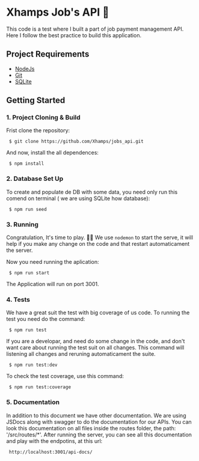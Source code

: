 # Xhamps Job's API 💫

This code is a test where I built a part of job payment management API. Here I follow the best practice to build this application.


## Project Requirements

- [NodeJs](https://nodejs.org/en/)
- [Git](https://git-scm.com/downloads)
- [SQLite](https://www.sqlite.org/index.html)


## Getting Started
### 1. Project Cloning & Build
Frist clone the repository:

``` shell
 $ git clone https://github.com/Xhamps/jobs_api.git
```

And now, install the all dependences:

```shell
 $ npm install
```

### 2. Database Set Up
To create and populate de DB with some data, you need only run this comend on terminal ( we are using SQLite how database):

```shell
 $ npm run seed
```

### 3. Running
Congratulation, It's time to play. 🎉🎉
We use `nodemon` to start the serve, it will help if you make any change on the code and that restart automaticament the server.

Now you need running the aplication:

```shell
 $ npm run start
```

The Application will run on port 3001.

### 4. Tests

We have a great suit the test with big coverage of us code.
To running the test you need do the command:

```shell
 $ npm run test
```

If you are a developar, and need do some change in the code, and don't want care about running the test suit on all changes. This command will listening all changes and reruning automaticament the suite.

```shell
 $ npm run test:dev
```

To check the test coverage, use this command:

```shell
 $ npm run test:coverage
```

### 5. Documentation

In addition to this document we have other documentation.
We are using JSDocs along with swagger to do the documentation for our APIs. You can look this documentation on all files inside the routes folder, the path: '/src/routes/*'.
After running the server, you can see all this documentation and play with the endpotins, at this url:

```
 http://localhost:3001/api-docs/
```

